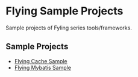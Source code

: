 # Flying Sample Projects

Sample projects of Fyling series tools/frameworks.

## Sample Projects
- [Flying Cache Sample](cache/README.md)
- [Flying Mybatis Sample](mybatis/README.md)